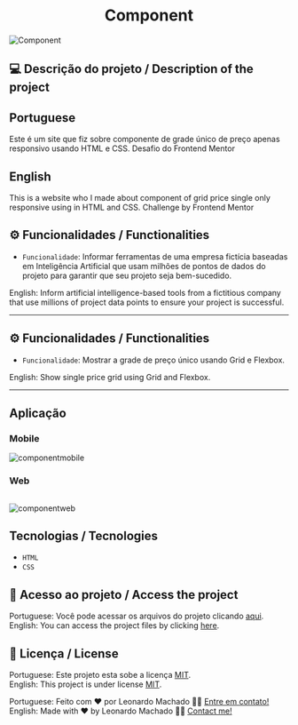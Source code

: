 <h1 align="center">Component</h1>

<img src="https://user-images.githubusercontent.com/74615811/177193741-1b1ed21b-e0d0-4133-83af-df2b92f46528.png" alt="Component">

## 💻 Descrição do projeto / Description of the project

<h2>Portuguese</h2> Este é um site que fiz sobre componente de grade único de preço apenas responsivo usando HTML e CSS. Desafio do Frontend Mentor <br>

<h2>English</h2> This is a website who I made about component of grid price single only responsive using in HTML and CSS. Challenge by Frontend Mentor <br>

## ⚙️ Funcionalidades / Functionalities
- `Funcionalidade`: Informar ferramentas de uma empresa fictícia baseadas em Inteligência Artificial que usam milhões de pontos de dados do projeto para garantir que seu projeto seja bem-sucedido.
        
English: Inform artificial intelligence-based tools from a fictitious company that use millions of project data points to ensure your project is successful.
        
---

## ⚙️ Funcionalidades / Functionalities
- `Funcionalidade`: Mostrar a grade de preço único usando Grid e Flexbox.
        
English: Show single price grid using Grid and Flexbox.
        
---


## Aplicação

### Mobile

<p align="center">

![componentmobile](https://user-images.githubusercontent.com/74615811/177194935-0825498c-8e18-4ea5-b484-3285875668ce.png)

</p>

### Web

<p align="center" style="display: flex; align-items: flex-start; justify-content: center;">

![componentweb](https://user-images.githubusercontent.com/74615811/177194911-b579ecbe-8382-446f-9022-af375fcd20f3.png)

</p>

 ## Tecnologias / Tecnologies
- ``HTML``
- ``CSS``

## 📁 Acesso ao projeto / Access the project

Portuguese: Você pode acessar os arquivos do projeto clicando [aqui](https://github.com/LeonardoMancilha/Component/find/main). <br>
English: You can access the project files by clicking [here](https://github.com/LeonardoMancilha/Component/find/main).

## 📝 Licença / License

Portuguese: Este projeto esta sobe a licença [MIT](./LICENSE). <br>
English: This project is under license [MIT](./LICENSE).

Portuguese: Feito com ❤️ por Leonardo Machado 👋🏽 [Entre em contato!](https://www.linkedin.com/in/leonardomancilha/) <br>
English: Made with ❤️ by Leonardo Machado 👋🏽 [Contact me!](https://www.linkedin.com/in/leonardomancilha/)
